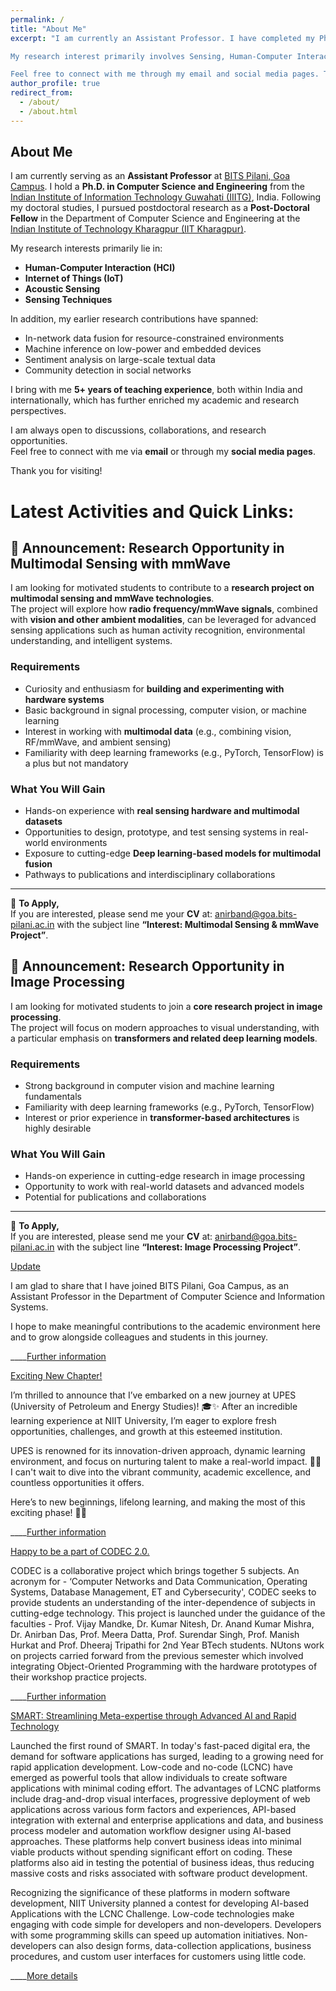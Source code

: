 ```yaml
---
permalink: /
title: "About Me"
excerpt: "I am currently an Assistant Professor. I have completed my Ph.D. in Computer Science and Engineering from the Indian Institute of Information Technology, Guwahati, India. Post Ph.D., I have worked as a Post-Doctoral Fellow at the Ubiquitous Networked Systems Lab (UbiNet) at the Indian Institute of Technology Kharagpur. 

My research interest primarily involves Sensing, Human-Computer Interaction, Acoustic sensing, and the Internet of Things. My earlier research works addressed in-network data fusion, machine inference on low-power devices, sentiment analysis on textual data, and detecting communities in social networks. Apart from that, I have 5+ years of teaching experience both abroad and within the country. 

Feel free to connect with me through my email and social media pages. Thank you"
author_profile: true
redirect_from: 
  - /about/
  - /about.html
---
```


## About Me  

I am currently serving as an **Assistant Professor** at [BITS Pilani, Goa Campus](https://www.bits-pilani.ac.in/goa/). I hold a **Ph.D. in Computer Science and Engineering** from the [Indian Institute of Information Technology Guwahati (IIITG)](https://www.iiitg.ac.in), India. Following my doctoral studies, I pursued postdoctoral research as a **Post-Doctoral Fellow** in the Department of Computer Science and Engineering at the [Indian Institute of Technology Kharagpur (IIT Kharagpur)](http://www.iitkgp.ac.in).  

My research interests primarily lie in:   
- **Human-Computer Interaction (HCI)**
- **Internet of Things (IoT)**
- **Acoustic Sensing**  
- **Sensing Techniques**   

In addition, my earlier research contributions have spanned:  
- In-network data fusion for resource-constrained environments  
- Machine inference on low-power and embedded devices  
- Sentiment analysis on large-scale textual data  
- Community detection in social networks  

I bring with me **5+ years of teaching experience**, both within India and internationally, which has further enriched my academic and research perspectives.  

I am always open to discussions, collaborations, and research opportunities.  
Feel free to connect with me via **email** or through my **social media pages**.  

Thank you for visiting!  



Latest Activities and Quick Links:
======
## 📢 Announcement: Research Opportunity in Multimodal Sensing with mmWave

I am looking for motivated students to contribute to a **research project on multimodal sensing and mmWave technologies**.  
The project will explore how **radio frequency/mmWave signals**, combined with **vision and other ambient modalities**, can be leveraged for advanced sensing applications such as human activity recognition, environmental understanding, and intelligent systems.  

### Requirements
- Curiosity and enthusiasm for **building and experimenting with hardware systems**  
- Basic background in signal processing, computer vision, or machine learning  
- Interest in working with **multimodal data** (e.g., combining vision, RF/mmWave, and ambient sensing)  
- Familiarity with deep learning frameworks (e.g., PyTorch, TensorFlow) is a plus but not mandatory  

### What You Will Gain
- Hands-on experience with **real sensing hardware and multimodal datasets**  
- Opportunities to design, prototype, and test sensing systems in real-world environments  
- Exposure to cutting-edge **Deep learning-based models for multimodal fusion**  
- Pathways to publications and interdisciplinary collaborations  

---

📩 **To Apply,**  
If you are interested, please send me your **CV** at: [anirband@goa.bits-pilani.ac.in](mailto:anirband@goa.bits-pilani.ac.in) with the subject line **“Interest: Multimodal Sensing & mmWave Project”**.




## 📢 Announcement: Research Opportunity in Image Processing

I am looking for motivated students to join a **core research project in image processing**.  
The project will focus on modern approaches to visual understanding, with a particular emphasis on **transformers and related deep learning models**.  

### Requirements
- Strong background in computer vision and machine learning fundamentals  
- Familiarity with deep learning frameworks (e.g., PyTorch, TensorFlow)  
- Interest or prior experience in **transformer-based architectures** is highly desirable  

### What You Will Gain
- Hands-on experience in cutting-edge research in image processing  
- Opportunity to work with real-world datasets and advanced models  
- Potential for publications and collaborations  

---

📩 **To Apply,**  
If you are interested, please send me your **CV** at: [anirband@goa.bits-pilani.ac.in](mailto:anirband@goa.bits-pilani.ac.in) with the subject line **“Interest: Image Processing Project”**.





[Update](https://www.bits-pilani.ac.in/goa/)

I am glad to share that I have joined BITS Pilani, Goa Campus, as an Assistant Professor in the Department of Computer Science and Information Systems.

I hope to make meaningful contributions to the academic environment here and to grow alongside colleagues and students in this journey.

____[Further information](https://www.bits-pilani.ac.in/goa/)




[Exciting New Chapter!](upes.ac.in)

I’m thrilled to announce that I’ve embarked on a new journey at UPES (University of Petroleum and Energy Studies)! 🎓✨ After an incredible learning experience at NIIT University, I’m eager to explore fresh opportunities, challenges, and growth at this esteemed institution.

UPES is renowned for its innovation-driven approach, dynamic learning environment, and focus on nurturing talent to make a real-world impact. 🚀💡 I can't wait to dive into the vibrant community, academic excellence, and countless opportunities it offers.

Here’s to new beginnings, lifelong learning, and making the most of this exciting phase! 🔑💼

  ____[Further information](upes.ac.in)




[Happy to be a part of CODEC 2.0.](https://sites.google.com/st.niituniversity.in/etic-portal/announcements?authuser=0#h.wrk53hdde005)

CODEC is a collaborative project which brings together 5 subjects.  An acronym for - ‘Computer Networks and Data Communication, Operating Systems, Database Management, ET and Cybersecurity', CODEC seeks to provide students an understanding of the inter-dependence of subjects in cutting-edge technology. This project is launched under the guidance of the faculties - Prof. Vijay Mandke, Dr. Kumar Nitesh, Dr. Anand Kumar Mishra, Dr. Anirban Das, Prof. Meera Datta, Prof. Surendar Singh, Prof. Manish Hurkat and Prof. Dheeraj Tripathi for 2nd Year BTech students. NUtons work on projects carried forward from the previous semester which involved integrating Object-Oriented Programming with the hardware prototypes of their workshop practice projects.

  ____[Further information](https://sites.google.com/st.niituniversity.in/etic-portal/announcements?authuser=0#h.wrk53hdde005)




[SMART: Streamlining Meta-expertise through Advanced AI and Rapid Technology](https://docs.google.com/forms/u/0/d/e/1FAIpQLSdMT7ioXKX3iD_WDh2VdwihHCP-xKWJXg7Qo_SsddaPdQWksg/closedform)

Launched the first round of SMART. In today's fast-paced digital era, the demand for software applications has surged, leading to a growing need for rapid application development. Low-code and no-code (LCNC) have emerged as powerful tools that allow individuals to create software applications with minimal coding effort. The advantages of LCNC platforms include drag-and-drop visual interfaces, progressive deployment of web applications across various form factors and experiences, API-based integration with external and enterprise applications and data, and business process modeler and automation workflow designer using AI-based approaches. These platforms help convert business ideas into minimal viable products without spending significant effort on coding. These platforms also aid in testing the potential of business ideas, thus reducing massive costs and risks associated with software product development. 

Recognizing the significance of these platforms in modern software development, NIIT University planned a contest for developing AI-based Applications with the LCNC Challenge.  Low-code technologies make engaging with code simple for developers and non-developers. Developers with some programming skills can speed up automation initiatives. Non-developers can also design forms, data-collection applications, business procedures, and custom user interfaces for customers using little code.

  ____[More details](https://docs.google.com/forms/u/0/d/e/1FAIpQLSdMT7ioXKX3iD_WDh2VdwihHCP-xKWJXg7Qo_SsddaPdQWksg/closedform)
